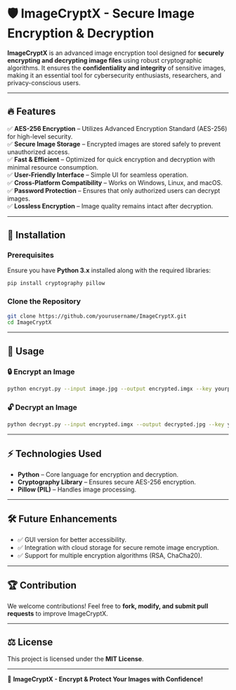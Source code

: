 # 🛡️ ImageCryptX - Secure Image Encryption & Decryption

**ImageCryptX** is an advanced image encryption tool designed for **securely encrypting and decrypting image files** using robust cryptographic algorithms. It ensures the **confidentiality and integrity** of sensitive images, making it an essential tool for cybersecurity enthusiasts, researchers, and privacy-conscious users.

---

## 🔥 Features

✅ **AES-256 Encryption** – Utilizes Advanced Encryption Standard (AES-256) for high-level security.  
✅ **Secure Image Storage** – Encrypted images are stored safely to prevent unauthorized access.  
✅ **Fast & Efficient** – Optimized for quick encryption and decryption with minimal resource consumption.  
✅ **User-Friendly Interface** – Simple UI for seamless operation.  
✅ **Cross-Platform Compatibility** – Works on Windows, Linux, and macOS.  
✅ **Password Protection** – Ensures that only authorized users can decrypt images.  
✅ **Lossless Encryption** – Image quality remains intact after decryption.  

---

## 🚀 Installation

### **Prerequisites**
Ensure you have **Python 3.x** installed along with the required libraries:
```bash
pip install cryptography pillow
```

### **Clone the Repository**
```bash
git clone https://github.com/yourusername/ImageCryptX.git
cd ImageCryptX
```

---

## 📌 Usage

### **🔒 Encrypt an Image**
```bash
python encrypt.py --input image.jpg --output encrypted.imgx --key yourpassword
```

### **🔓 Decrypt an Image**
```bash
python decrypt.py --input encrypted.imgx --output decrypted.jpg --key yourpassword
```

---

## ⚡ Technologies Used
- **Python** – Core language for encryption and decryption.  
- **Cryptography Library** – Ensures secure AES-256 encryption.  
- **Pillow (PIL)** – Handles image processing.  

---

## 🛠 Future Enhancements
- ✅ GUI version for better accessibility.  
- ✅ Integration with cloud storage for secure remote image encryption.  
- ✅ Support for multiple encryption algorithms (RSA, ChaCha20).  

---

## 🏆 Contribution
We welcome contributions! Feel free to **fork, modify, and submit pull requests** to improve ImageCryptX.

---

## ⚖️ License
This project is licensed under the **MIT License**.

---

🔐 **ImageCryptX - Encrypt & Protect Your Images with Confidence!**
